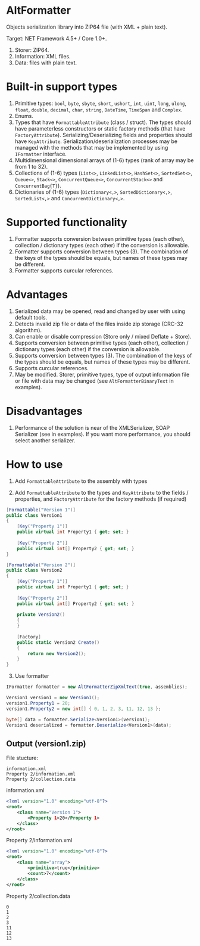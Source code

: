 # AltFormatter

Objects serialization library into ZIP64 file (with XML + plain text).

Target: NET Framework 4.5+ / Core 1.0+.

1. Storer: ZIP64.
2. Information: XML files.
3. Data: files with plain text.

# Built-in support types

1. Primitive types: `bool`, `byte`, `sbyte`, `short`, `ushort`, `int`, `uint`, `long`, `ulong`, `float`, `double`, `decimal`, `char`, `string`, `DateTime`, `TimeSpan` and `Complex`.
2. Enums.
3. Types that have `FormattableAttribute` (class / struct). 
The types should have parameterless constructors or static factory methods (that have `FactoryAttribute`). 
Serializing/Deserializing fields and properties should have `KeyAttribute`.
Serialization/deserialization processes may be managed with the methods that may be implemented by using `IFormatter` interface.
4. Multidimensional dimensional arrays of (1-6) types (rank of array may be from 1 to 32).
5. Collections of (1-6) types (`List<>`, `LinkedList<>`, `HashSet<>`, `SortedSet<>`, `Queue<>`, `Stack<>`, `ConcurrentQueue<>`, `ConcurrentStack<>` and `ConcurrentBag{T}`).
6. Dictionaries of (1-6) types (`Dictionary<,>`, `SortedDictionary<,>`, `SortedList<,>` and `ConcurrentDictionary<,>`.

# Supported functionality
1. Formatter supports conversion between primitive types (each other), collection / dictionary types (each other) if the conversion is allowable.
2. Formatter supports conversion between types (3). The combination of the keys of the types should be equals, but names of these types may be different.
3. Formatter supports curcular references.

# Advantages
1. Serialized data may be opened, read and changed by user with using default tools.
2. Detects invalid zip file or data of the files inside zip storage (CRC-32 algorithm).
3. Can enable or disable compression (Store only / mixed Deflate + Store).
4. Supports conversion between primitive types (each other), collection / dictionary types (each other) if the conversion is allowable.
5. Supports conversion between types (3). The combination of the keys of the types should be equals, but names of these types may be different.
6. Supports curcular references.
7. May be modified. Storer, primitive types, type of output information file or file with data may be changed (see `AltFormatterBinaryText` in examples).  

# Disadvantages

1. Performance of the solution is near of the XMLSerializer, SOAP Serializer (see in examples). If you want more performance, you should select another serializer.

# How to use

1. Add `FormattableAttribute` to the assembly with types

2. Add `FormattableAttribute` to the types and `KeyAttribute` to the fields / properties, and `FactoryAttribute` for the factory methods (if required)

```csharp
[Formattable("Version 1")]
public class Version1
{
    [Key("Property 1")]
    public virtual int Property1 { get; set; }
    
    [Key("Property 2")]
    public virtual int[] Property2 { get; set; }
}

[Formattable("Version 2")]
public class Version2
{
    [Key("Property 1")]
    public virtual int Property1 { get; set; }
    
    [Key("Property 2")]
    public virtual int[] Property2 { get; set; }
    
    private Version2()
    {
    }
    
    [Factory]
    public static Version2 Create()
    {
        return new Version2();
    }
}
```

3. Use formatter

```csharp
IFormatter formatter = new AltFormatterZipXmlText(true, assemblies);

Version1 version1 = new Version1();
version1.Property1 = 20;
version1.Property2 = new int[] { 0, 1, 2, 3, 11, 12, 13 };

byte[] data = formatter.Serialize<Version1>(version1);
Version1 deserialized = formatter.Deserialize<Version1>(data);
```

## Output (version1.zip)

File stucture:

```
information.xml
Property 2/information.xml
Property 2/collection.data
```

information.xml

```xml
<?xml version="1.0" encoding="utf-8"?>
<root>
	<class name="Version 1">
		<Property 1>20</Property 1>
	</class>
</root>
```

Property 2/information.xml

```xml
<?xml version="1.0" encoding="utf-8"?>
<root>
	<class name="array">
		<primitive>true</primitive>
		<count>7</count>
	</class>
</root>
```

Property 2/collection.data

```
0
1
2
3
11
12
13
```

